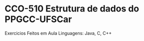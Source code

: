 # CCO-510 Estrutura de dados do PPGCC-UFSCar
 Exercicios Feitos em Aula 
 Linguagens:
 Java,
 C,
 C++
 
